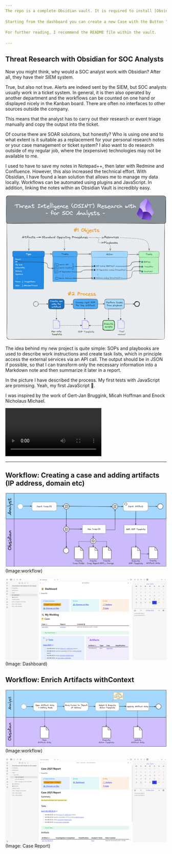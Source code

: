 ```yaml
---
The repo is a complete Obsidian vault. It is required to install [Obsidian](https://obsidian.md)

Starting from the dashboard you can create a new Case with the Button "Create Case / Artifact".

For further reading, I recommend the README file within the vault.

---
```


## Threat Research with Obsidian for SOC Analysts


Now you might think, why would a SOC analyst work with Obsidian? After all, they have their SIEM system.

True, but also not true. Alerts are indeed sent by the SIEM, but SOC analysts usually work in a ticket system. In general, it is then also operated by another department and the workflows can be counted on one hand or displayed nicely in the Kanban board. There are often no interfaces to other sources outside the company.

This means that the analyst has to carry out their research or event triage manually and copy the output into the ticket.

Of course there are SOAR solutions, but honestly? Who is using one and to what extent is it suitable as a replacement for your personal research notes or your case management or ticket system?
I also want to do research outside of my regular job, where the (expensive) technologies may not be available to me.

I used to have to save my notes in Notepad++, then later with Redmine and Confluence. However, this also increased the technical effort. With Obsidian, I have found a lean solution that allows me to manage my data locally. Workflows can be automated using plugins and JavaScript. In addition, linking the notes within an Obsidian Vault is incredibly easy.

![](https://github.com/malleVF/Threat-Research-with-Obsidian-for-SOC-Analysts/blob/main/Attachments/CTI%20Research%20and%20Reporting.png)

The idea behind my new project is quite simple:
SOPs and playbooks are used to describe work instructions and create task lists, which in principle access the external services via an API call. The output should be in JSON if possible, so that I can transform only the necessary information into a Markdown note and then summarize it later in a report.

In the picture I have described the process. My first tests with JavaScript are promising.
 Yeah, my first JavaScript 🤩.

I was inspired by the work of Gert-Jan Bruggink, Micah Hoffman and Enock Nicholaus Michael.

![](https://github.com/malleVF/Threat-Research-with-Obsidian-for-SOC-Analysts/blob/main/0%20Templates/Attachments/Artifact_Creation.mp4)

---

## Workflow: Creating a case and adding artifacts (IP address, domain etc)

![](https://github.com/malleVF/Threat-Research-with-Obsidian-for-SOC-Analysts/blob/main/Attachments/CTI%20-%20Workflow%20Create%20Case%20%26%20Artifact.png)
(Image:workflow)

![](https://github.com/malleVF/Threat-Research-with-Obsidian-for-SOC-Analysts/blob/main/Attachments/Dashboard.png)
(Image: Dashboard)

## Workflow: Enrich Artifacts withContext

![](https://github.com/malleVF/Threat-Research-with-Obsidian-for-SOC-Analysts/blob/main/Attachments/CTI%20-%20Workflow%20Execute%20Action%20Template.png)
(Image:workflow)

![](https://github.com/malleVF/Threat-Research-with-Obsidian-for-SOC-Analysts/blob/main/Attachments/Case%20Report.png)
(Image: Case Report)

